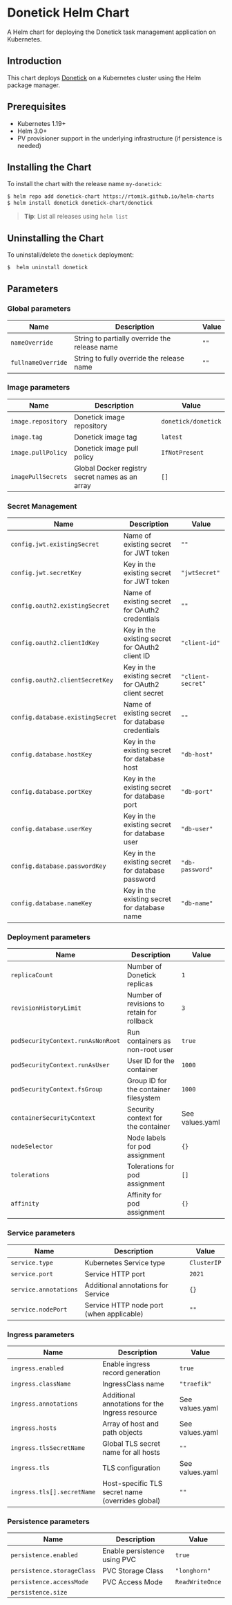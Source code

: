 # Donetick Helm Chart

A Helm chart for deploying the Donetick task management application on Kubernetes.

## Introduction

This chart deploys [Donetick](https://github.com/donetick/donetick) on a Kubernetes cluster using the Helm package manager. 

## Prerequisites

- Kubernetes 1.19+
- Helm 3.0+
- PV provisioner support in the underlying infrastructure (if persistence is needed)

## Installing the Chart

To install the chart with the release name `my-donetick`:

```bash
$ helm repo add donetick-chart https://rtomik.github.io/helm-charts
$ helm install donetick donetick-chart/donetick
```

> **Tip**: List all releases using `helm list`

## Uninstalling the Chart

To uninstall/delete the `donetick` deployment:

```bash
$  helm uninstall donetick
```

## Parameters

### Global parameters

| Name                   | Description                                                                         | Value |
|------------------------|-------------------------------------------------------------------------------------|-------|
| `nameOverride`         | String to partially override the release name                                       | `""`  |
| `fullnameOverride`     | String to fully override the release name                                           | `""`  |

### Image parameters

| Name                    | Description                                                                          | Value              |
|-------------------------|--------------------------------------------------------------------------------------|--------------------|
| `image.repository`      | Donetick image repository                                                           | `donetick/donetick` |
| `image.tag`             | Donetick image tag                                                                  | `latest`          |
| `image.pullPolicy`      | Donetick image pull policy                                                          | `IfNotPresent`     |
| `imagePullSecrets`      | Global Docker registry secret names as an array                                      | `[]`               |

### Secret Management

| Name                                   | Description                                                        | Value               |
|----------------------------------------|--------------------------------------------------------------------|---------------------|
| `config.jwt.existingSecret`            | Name of existing secret for JWT token                             | `""`                |
| `config.jwt.secretKey`                 | Key in the existing secret for JWT token                          | `"jwtSecret"`       |
| `config.oauth2.existingSecret`         | Name of existing secret for OAuth2 credentials                    | `""`                |
| `config.oauth2.clientIdKey`            | Key in the existing secret for OAuth2 client ID                   | `"client-id"`       |
| `config.oauth2.clientSecretKey`        | Key in the existing secret for OAuth2 client secret               | `"client-secret"`   |
| `config.database.existingSecret`       | Name of existing secret for database credentials                  | `""`                |
| `config.database.hostKey`              | Key in the existing secret for database host                      | `"db-host"`         |
| `config.database.portKey`              | Key in the existing secret for database port                      | `"db-port"`         |
| `config.database.userKey`              | Key in the existing secret for database user                      | `"db-user"`         |
| `config.database.passwordKey`          | Key in the existing secret for database password                  | `"db-password"`     |
| `config.database.nameKey`              | Key in the existing secret for database name                      | `"db-name"`         |

### Deployment parameters

| Name                                 | Description                                                              | Value     |
|--------------------------------------|--------------------------------------------------------------------------|-----------|
| `replicaCount`                       | Number of Donetick replicas                                              | `1`       |
| `revisionHistoryLimit`               | Number of revisions to retain for rollback                               | `3`       |
| `podSecurityContext.runAsNonRoot`    | Run containers as non-root user                                          | `true`    |
| `podSecurityContext.runAsUser`       | User ID for the container                                                | `1000`    |
| `podSecurityContext.fsGroup`         | Group ID for the container filesystem                                    | `1000`    |
| `containerSecurityContext`           | Security context for the container                                       | See values.yaml |
| `nodeSelector`                       | Node labels for pod assignment                                           | `{}`      |
| `tolerations`                        | Tolerations for pod assignment                                           | `[]`      |
| `affinity`                           | Affinity for pod assignment                                              | `{}`      |

### Service parameters

| Name                       | Description                                          | Value       |
|----------------------------|------------------------------------------------------|-------------|
| `service.type`             | Kubernetes Service type                              | `ClusterIP` |
| `service.port`             | Service HTTP port                                    | `2021`      |
| `service.annotations`      | Additional annotations for Service                   | `{}`        |
| `service.nodePort`         | Service HTTP node port (when applicable)             | `""`        |

### Ingress parameters

| Name                       | Description                                          | Value                |
|----------------------------|------------------------------------------------------|----------------------|
| `ingress.enabled`          | Enable ingress record generation                     | `true`               |
| `ingress.className`        | IngressClass name                                    | `"traefik"`          |
| `ingress.annotations`      | Additional annotations for the Ingress resource      | See values.yaml      |
| `ingress.hosts`            | Array of host and path objects                       | See values.yaml      |
| `ingress.tlsSecretName`    | Global TLS secret name for all hosts                 | `""`                 |
| `ingress.tls`              | TLS configuration                                    | See values.yaml      |
| `ingress.tls[].secretName` | Host-specific TLS secret name (overrides global)     | `""`                 |

### Persistence parameters

| Name                          | Description                                          | Value         |
|-------------------------------|------------------------------------------------------|---------------|
| `persistence.enabled`         | Enable persistence using PVC                         | `true`        |
| `persistence.storageClass`    | PVC Storage Class                                    | `"longhorn"`  |
| `persistence.accessMode`      | PVC Access Mode                                      | `ReadWriteOnce` |
| `persistence.size`            |
